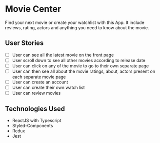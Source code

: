 # Movie Center

Find your next movie or create your watchlist with this App. It include reviews, rating, actors and anything you need to know about the movie.

## User Stories

- [ ] User can see all the latest movie on the front page
- [ ] User scroll down to see all other movies according to release date
- [ ] User can click on any of the movie to go to their own separate page
- [ ] User can then see all about the movie ratings, about, actors present on each separate movie page
- [ ] User can create an account
- [ ] User can create their own watch list
- [ ] User can review movies

## Technologies Used

- ReactJS with Typescript
- Styled-Components
- Redux
- Jest

